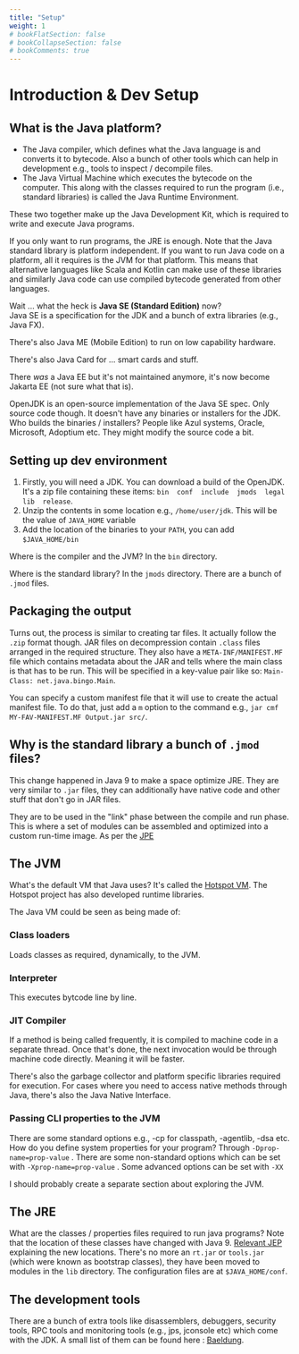 ```yaml
---
title: "Setup"
weight: 1
# bookFlatSection: false
# bookCollapseSection: false
# bookComments: true
---
```

# Introduction & Dev Setup

## What is the Java platform?
* The Java compiler, which defines what the Java language is and converts it to bytecode.
Also a bunch of other tools which can help in development e.g., tools to inspect / decompile files.
* The Java Virtual Machine which executes the bytecode on the computer.
This along with the classes required to run the program (i.e., standard libraries) is called the Java Runtime Environment.

These two together make up the Java Development Kit, which is required to write and execute Java programs.

If you only want to run programs, the JRE is enough.
Note that the Java standard library is platform independent. If you want to run Java code on a platform,
all it requires is the JVM for that platform.
This means that alternative languages like Scala and Kotlin can make use of these libraries
and similarly Java code can use compiled bytecode generated from other languages.

Wait ... what the heck is **Java SE (Standard Edition)** now?  
Java SE is a specification for the JDK and a bunch of extra libraries (e.g., Java FX).

There's also Java ME (Mobile Edition) to run on low capability hardware.

There's also Java Card for ... smart cards and stuff.

There *was* a Java EE but it's not maintained anymore, it's now become Jakarta EE (not sure what that is).

OpenJDK is an open-source implementation of the Java SE spec. Only source code though.
It doesn't have any binaries or installers for the JDK.  
Who builds the binaries / installers? People like Azul systems, Oracle, Microsoft, Adoptium etc.
They might modify the source code a bit.

## Setting up dev environment
1. Firstly, you will need a JDK. You can download a build of the OpenJDK. It's a zip file containing these items: `bin  conf  include  jmods  legal  lib  release`.
2. Unzip the contents in some location e.g., `/home/user/jdk`. This will be the value of `JAVA_HOME` variable
3. Add the location of the binaries to your `PATH`, you can add `$JAVA_HOME/bin`

Where is the compiler and the JVM? In the `bin` directory.

Where is the standard library? In the `jmods` directory. There are a bunch of `.jmod` files.


## Packaging the output
Turns out, the process is similar to creating tar files. It actually follow the `.zip` format though.
JAR files on decompression contain `.class` files arranged in the required structure.
They also have a `META-INF/MANIFEST.MF` file which contains metadata about the JAR and tells where the main class is that has to be run. This will be specified in a key-value pair like so: `Main-Class: net.java.bingo.Main`.

You can specify a custom manifest file that it will use to create the actual manifest file.
To do that, just add a `m` option to the command e.g., `jar cmf MY-FAV-MANIFEST.MF Output.jar src/`.

## Why is the standard library a bunch of `.jmod` files?
This change happened in Java 9 to make a space optimize JRE.
They are very similar to `.jar` files, they can additionally have native code and other stuff that don't go in JAR files.

They are to be used in the "link" phase between the compile and run phase. This is where a set of modules can be assembled and optimized into a custom run-time image. As per the [JPE](https://openjdk.org/jeps/261)

## The JVM
What's the default VM that Java uses? It's called the [Hotspot VM](https://openjdk.org/groups/hotspot/).
The Hotspot project has also developed runtime libraries.

The Java VM could be seen as being made of:

### Class loaders
Loads classes as required, dynamically, to the JVM.

### Interpreter
This executes bytcode line by line.

### JIT Compiler
If a method is being called frequently, it is compiled to machine code in a separate thread.
Once that's done, the next invocation would be through machine code directly. Meaning it will be faster.

There's also the garbage collector and platform specific libraries required for execution.
For cases where you need to access native methods through Java, there's also the Java Native Interface.

### Passing CLI properties to the JVM
There are some standard options e.g., -cp for classpath, -agentlib, -dsa etc.
How do you define system properties for your program? Through `-Dprop-name=prop-value` .
There are some non-standard options which can be set with `-Xprop-name=prop-value` .
Some advanced options can be set with `-XX`

I should probably create a separate section about exploring the JVM.

## The JRE
What are the classes / properties files required to run java programs?
Note that the location of these classes have changed with Java 9. [Relevant JEP](https://openjdk.org/jeps/220) explaining the new locations.
There's no more an `rt.jar` or `tools.jar` (which were known as bootstrap classes), they have been moved to modules in the `lib` directory.
The configuration files are at `$JAVA_HOME/conf`.

## The development tools
There are a bunch of extra tools like disassemblers, debuggers, security tools, RPC tools and monitoring tools (e.g., jps, jconsole etc) which come with the JDK. A small list of them can be found here : [Baeldung](https://www.baeldung.com/jvm-vs-jre-vs-jdk#jdk).